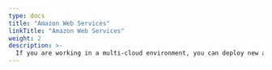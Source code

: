 ```yaml
---
type: docs
title: "Amazon Web Services"
linkTitle: "Amazon Web Services"
weight: 2
description: >-
  If you are working in a multi-cloud environment, you can deploy new a AWS EC2 instance installed with SQL Server in an automated fashion using Terraform and onboard it as Azure Arc-enabled SQL Server.
---
```


